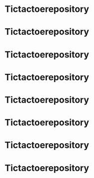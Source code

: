 # Tictactoerepository
# Tictactoerepository
# Tictactoerepository
# Tictactoerepository
# Tictactoerepository
# Tictactoerepository
# Tictactoerepository
# Tictactoerepository
